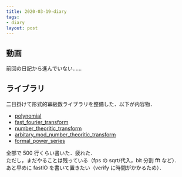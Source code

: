 ```yaml
---
title: 2020-03-19-diary
tags:
- diary
layout: post
---
```


## 動画
前回の日記から進んでいない......<br>

## ライブラリ
二日掛けて形式的冪級数ライブラリを整備した．以下が内容物．<br>

<ul>
	<li><a href="https://ecasdqina.github.io/library_cpp/library/math/polynomial.hpp.html">polynomial</a></li>
	<li><a href="https://ecasdqina.github.io/library_cpp/library/math/fast_fourier_transform.hpp.html">fast_fourier_transform</a></li>
	<li><a href="https://ecasdqina.github.io/library_cpp/library/math/number_theoritic_transform.hpp.html">number_theoritic_transform</a></li>
	<li><a href="https://ecasdqina.github.io/library_cpp/library/math/arbitary_mod_number_theoritic_transform.hpp.html">arbitary_mod_number_theoritic_transform</a></li>
	<li><a href="https://ecasdqina.github.io/library_cpp/library/math/formal_power_series.hpp.html">formal_power_series</a></li>
</ul>

全部で 500 行くらい書いた．疲れた．<br>
ただし，まだやることは残っている（fps の sqrt/代入，bit 分割 fft など）．<br>
あと早めに fastIO を書いて置きたい（verify に時間がかかるため）．<br>
